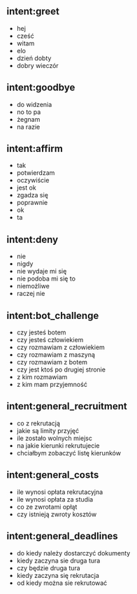 ## intent:greet
- hej
- cześć
- witam
- elo
- dzień dobty
- dobry wieczór

## intent:goodbye
- do widzenia
- no to pa
- żegnam
- na razie

## intent:affirm
- tak
- potwierdzam
- oczywiście
- jest ok
- zgadza się
- poprawnie
- ok
- ta

## intent:deny
- nie
- nigdy
- nie wydaje mi się
- nie podoba mi się to
- niemożliwe
- raczej nie

## intent:bot_challenge
- czy jesteś botem
- czy jesteś człowiekiem
- czy rozmawiam z człowiekiem
- czy rozmawiam z maszyną
- czy rozmawiam z botem
- czy jest ktoś po drugiej stronie
- z kim rozmawiam
- z kim mam przyjemność

## intent:general_recruitment
- co z rekrutacją
- jakie są limity przyjęć
- ile zostało wolnych miejsc
- na jakie kierunki rekrutujecie
- chciałbym zobaczyć listę kierunków

## intent:general_costs
- ile wynosi opłata rekrutacyjna
- ile wynosi opłata za studia
- co ze zwrotami opłąt
- czy istnieją zwroty kosztów

## intent:general_deadlines
- do kiedy należy dostarczyć dokumenty
- kiedy zaczyna sie druga tura
- czy będzie druga tura
- kiedy zaczyna się rekrutacja
- od kiedy można sie rekrutować